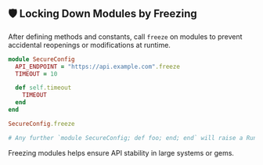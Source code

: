 ## 🛡️ Locking Down Modules by Freezing

After defining methods and constants, call `freeze` on modules to prevent accidental reopenings or modifications at runtime.

```ruby
module SecureConfig
  API_ENDPOINT = "https://api.example.com".freeze
  TIMEOUT = 10

  def self.timeout
    TIMEOUT
  end
end

SecureConfig.freeze

# Any further `module SecureConfig; def foo; end; end` will raise a RuntimeError.
```

Freezing modules helps ensure API stability in large systems or gems.